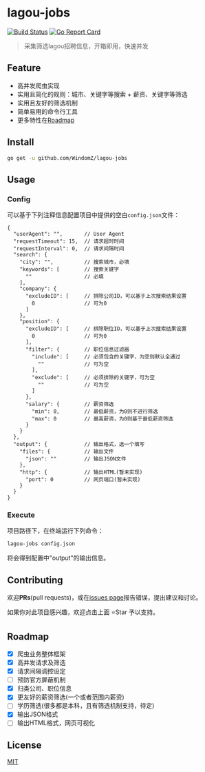 # lagou-jobs

[![Build Status](https://travis-ci.org/WindomZ/lagou-jobs.svg?branch=master)](https://travis-ci.org/WindomZ/lagou-jobs)
[![Go Report Card](https://goreportcard.com/badge/github.com/WindomZ/lagou-jobs)](https://goreportcard.com/report/github.com/WindomZ/lagou-jobs)

> 采集筛选lagou招聘信息，开箱即用，快速并发

## Feature
- 高并发爬虫实现
- 实用且简化的规则：城市、关键字等搜索 + 薪资、关键字等筛选
- 实用且友好的筛选机制
- 简单易用的命令行工具
- 更多特性在[Roadmap](#roadmap)

## Install
```bash
go get -u github.com/WindomZ/lagou-jobs
```

## Usage

### Config
可以基于下列注释信息配置项目中提供的空白`config.json`文件：
```
{
  "userAgent": "",       // User Agent
  "requestTimeout": 15,  // 请求超时时间
  "requestInterval": 0,  // 请求间隔时间
  "search": {
    "city": "",          // 搜索城市，必填
    "keywords": [        // 搜索关键字
      ""                 // 必填
    ],
    "company": {
      "excludeID": [     // 排除公司ID，可以基于上次搜索结果设置
        0                // 可为0
      ]
    },
    "position": {
      "excludeID": [     // 排除职位ID，可以基于上次搜索结果设置
        0                // 可为0
      ],
      "filter": {        // 职位信息过滤器
        "include": [     // 必须包含的关键字，为空则默认全通过
          ""             // 可为空
        ],
        "exclude": [     // 必须排除的关键字，可为空
          ""             // 可为空
        ]
      },
      "salary": {        // 薪资筛选
        "min": 0,        // 最低薪资，为0则不进行筛选
        "max": 0         // 最高薪资，为0则基于最低薪资筛选
      }
    }
  },
  "output": {            // 输出格式，选一个填写
    "files": {           // 输出文件
      "json": ""         // 输出JSON文件
    },
    "http": {            // 输出HTML(暂未实现)
      "port": 0          // 网页端口(暂未实现)
    }
  }
}
```

### Execute
项目路径下，在终端运行下列命令：
```bash
lagou-jobs config.json
```

将会得到配置中"output"的输出信息。

## Contributing
欢迎**PRs**(pull requests)，或在[issues page](https://github.com/WindomZ/lagou-jobs/issues)报告错误，提出建议和讨论。

如果你对此项目感兴趣，欢迎点击上面 :star:Star 予以支持。

## Roadmap

- [x] 爬虫业务整体框架
- [x] 高并发请求及筛选
- [x] 请求间隔调控设定
- [ ] 预防官方屏蔽机制
- [x] 归类公司、职位信息
- [x] 更友好的薪资筛选(一个或者范围内薪资)
- [ ] 学历筛选(很多都是本科，且有筛选机制支持，待定)
- [x] 输出JSON格式
- [ ] 输出HTML格式，网页可视化

## License

[MIT](https://github.com/WindomZ/lagou-jobs/blob/master/LICENSE)
